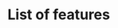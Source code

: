 <h1>List of features</h1>
<ul style="list-style-type:circle>
    <li>Show cases/recovered/deaths/ by country</li>
    <li>Data visualization</li>
     <li>Sort cases<li>
    <li>Show range of cases/recovered/deaths</li>
</ul>
<h1>Some images</h1>
<img src="/images/dashboard.PNG" alt="dasboard" />
